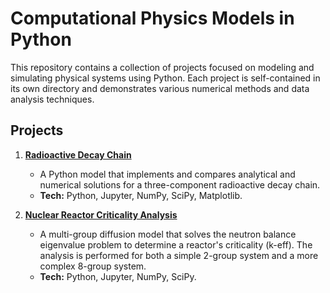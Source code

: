 # Computational Physics Models in Python

This repository contains a collection of projects focused on modeling and simulating physical systems using Python. Each project is self-contained in its own directory and demonstrates various numerical methods and data analysis techniques.

## Projects

1.  **[Radioactive Decay Chain](./radioactive-decay-model/)**
    * A Python model that implements and compares analytical and numerical solutions for a three-component radioactive decay chain.
    * **Tech:** Python, Jupyter, NumPy, SciPy, Matplotlib.

2.  **[Nuclear Reactor Criticality Analysis](./nuclear-reactor-criticality-analysis/)**
    * A multi-group diffusion model that solves the neutron balance eigenvalue problem to determine a reactor's criticality (k-eff). The analysis is performed for both a simple 2-group system and a more complex 8-group system.
    * **Tech:** Python, Jupyter, NumPy, SciPy.